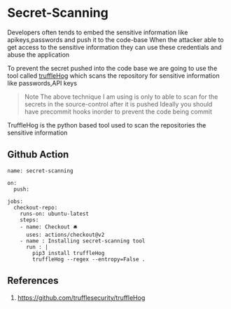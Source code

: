 # Secret-Scanning

Developers often tends to embed the sensitive information like apikeys,passwords  and push it to the code-base When the attacker able to get access to the sensitive information they can use these credentials and abuse the application 

To prevent the secret pushed into the code base we are going to use the tool called [truffleHog](https://github.com/trufflesecurity/truffleHog) which scans the repository for sensitive information like passwords,API keys

> Note The above technique I am using is only to able to scan for the secrets in the source-control after it is pushed  Ideally you should have precommit hooks inorder to prevent the code being commit  

TruffleHog is the python based tool used to scan the repositories the sensitive information

## Github Action

```
name: secret-scanning

on:
  push:

jobs:
  checkout-repo:
    runs-on: ubuntu-latest
    steps:
    - name: Checkout 🛎️
      uses: actions/checkout@v2
    - name : Installing secret-scanning tool
      run : |
        pip3 install truffleHog
        truffleHog --regex --entropy=False .
```
## References

1. https://github.com/trufflesecurity/truffleHog